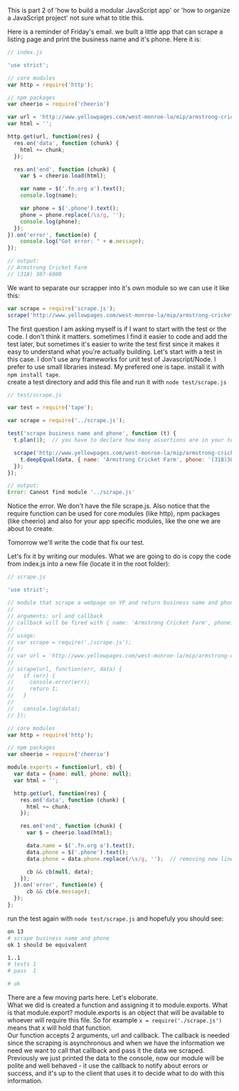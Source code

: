 This is part 2 of 'how to build a modular JavaScript app' or 'how to organize a JavaScript project' not sure what to title this.

Here is a reminder of Friday's email. we built a little app that can scrape a listing page and print the business name and it's phone. Here it is:

```js
// index.js

'use strict';

// core modules
var http = require('http');

// npm packages
var cheerio = require('cheerio')

var url = 'http://www.yellowpages.com/west-monroe-la/mip/armstrong-cricket-farm-5032804?lid=5032804'
var html = '';

http.get(url, function(res) {
  res.on('data', function (chunk) {
    html += chunk;
  });

  res.on('end', function (chunk) {
    var $ = cheerio.load(html);

    var name = $('.fn.org a').text();
    console.log(name);

    var phone = $('.phone').text();
    phone = phone.replace(/\s/g, '');
    console.log(phone);
  });
}).on('error', function(e) {
    console.log("Got error: " + e.message);
});

// output:
// Armstrong Cricket Farm
// (318) 387-6000
```

We want to separate our scrapper into it's own module so we can use it like this: 

```js
var scrape = require('scrape.js');
scrape('http://www.yellowpages.com/west-monroe-la/mip/armstrong-cricket-farm-5032804?lid=5032804');
```

The first question I am asking myself is if I want to start with the test or the code. I don't think it matters. sometimes I find it easier to code and add the test later, 
but sometimes it's easier to write the test first since it makes it easy to understand what you're actually building. Let's start with a test in this case.
I don't use any frameworks for unit test of Javascript/Node. I prefer to use small libraries instead. My prefered one is tape. install it with `npm install tape`.  
create a test directory and add this file and run it with `node test/scrape.js`

```js
// test/scrape.js

var test = require('tape');

var scrape = require('../scrape.js');

test('scrape business name and phone', function (t) {
  t.plan(1);  // you have to declare how many assertions are in your test

  scrape('http://www.yellowpages.com/west-monroe-la/mip/armstrong-cricket-farm-5032804?lid=5032804', function(err, data){
    t.deepEqual(data, { name: 'Armstrong Cricket Farm', phone: '(318)387-6000' });
  });
});

// output:
Error: Cannot find module '../scrape.js'
```

Notice the error. We don't have the file scrape.js. Also notice that the require function can be used for core modules (like http), npm packages (like cheerio) and also for your app specific modules, like the one we are about to create.  

Tomorrow we'll write the code that fix our test. 

Let's fix it by writing our modules. What we are going to do is copy the code from index.js into a new file (locate it in the root folder):

```js
// scrape.js

'use strict';

// module that scrape a webpage on YP and return business name and phone
//
// arguments: url and callback
// callback will be fired with { name: 'Armstrong Cricket Farm', phone: '(318) 387-6000' }
//
// usage:
// var scrape = require('./scrape.js');
// 
// var url = 'http://www.yellowpages.com/west-monroe-la/mip/armstrong-cricket-farm-5032804?lid=5032804'
// 
// scrape(url, function(err, data) {
//   if (err) {
//     console.error(err);
//     return 1;
//   }
// 
//   console.log(data);
// });

// core modules
var http = require('http');

// npm packages
var cheerio = require('cheerio')

module.exports = function(url, cb) {
  var data = {name: null, phone: null};
  var html = '';

  http.get(url, function(res) {
    res.on('data', function (chunk) {
      html += chunk;
    });

    res.on('end', function (chunk) {
      var $ = cheerio.load(html);

      data.name = $('.fn.org a').text();
      data.phone = $('.phone').text();
      data.phone = data.phone.replace(/\s/g, '');  // removing new lines

      cb && cb(null, data);
    });
  }).on('error', function(e) {
      cb && cb(e.message);
  });
};
```

run the test again with `node test/scrape.js` and hopefuly you should see:

```bash
on 13
# scrape business name and phone
ok 1 should be equivalent

1..1
# tests 1
# pass  1

# ok
```

There are a few moving parts here. Let's eloborate.  
What we did is created a function and assigning it to module.exports.
What is that module.export? module.exports is an object that will be available to whoever will require this file. So for example `x = require('./scrape.js')` means that x will hold that function.  
Our function accepts 2 arguments, url and callback. The callback is needed since the scraping is asynchronous and when we have the information we need we want to call that callback and pass it the data we scraped.  
Previously we just printed the data to the console, now our module will be polite and well behaved - it use the callback to notify about errors or success, and it's up to the client that uses it to decide what to do with this information.
